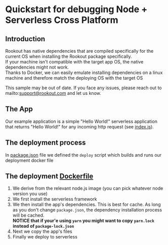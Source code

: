 # Quickstart for debugging Node + Serverless Cross Platform
## Introduction
Rookout has native dependencies that are compiled specifically for the current OS when installing the Rookout package specifically.  
If your machine isn't compatible with the target app OS, the native dependencies might not work.  
Thanks to Docker, we can easily emulate installing dependencies on a linux machine and therefore match the deploying OS with the target OS  

This sample may be out of date. If you face any issues, please reach out to mailto:support@rookout.com and let us know.

## The App
Our example application is a simple "Hello World!" serverless application that returns "Hello World!" for any incoming http request (see [index.js](index.js)).  

## The deployment process
In [package.json](package.json) file we defined the `deploy` script which builds and runs our deployment docker file

## The deployment [Dockerfile](Dockerfile)
1. We derive from the relevant node.js image (you can pick whatever node version you use)
1. We first install the serverless framework
1. We then install the app's dependencies. This is best for cache. As long as you don't change `package.json`, the dependency installation process will be cached.  
**NOTICE that if your'e using `yarn` you might want to copy `yarn.lock` instead of `package-lock.json`**
1. Next we copy the app's files
1. Finally we deploy to serverless
